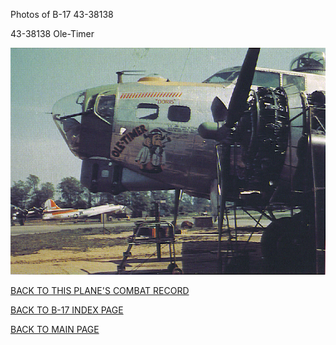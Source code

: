 
Photos of B-17 43-38138






 




43-38138 Ole-Timer  
  

![](43-38138.jpg)  
  

[BACK TO THIS PLANE'S COMBAT RECORD](b17s/43-38138.md)  

[BACK TO B-17 INDEX PAGE](000b17s.md)  

[BACK TO MAIN PAGE](index.html)


